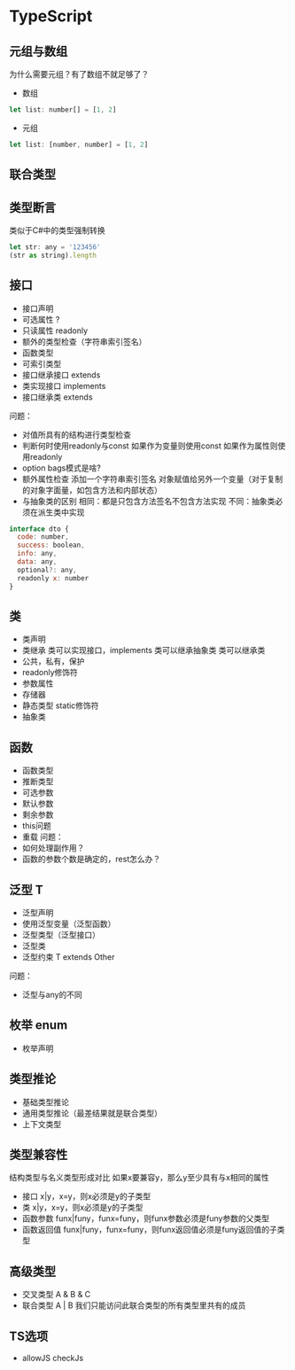 <!--
 * @Author: your name
 * @Date: 2020-10-03 02:25:22
 * @LastEditTime: 2020-10-06 01:29:37
 * @LastEditors: Please set LastEditors
 * @Description: In User Settings Edit
 * @FilePath: /learning-summary/17读书笔记/TS.md
-->
# TypeScript

## 元组与数组
为什么需要元组？有了数组不就足够了？
* 数组
```js
let list: number[] = [1, 2]
```
* 元组
```js
let list: [number, number] = [1, 2]
```

## 联合类型

## 类型断言
类似于C#中的类型强制转换
```js
let str: any = '123456'
(str as string).length
```

## 接口
* 接口声明
* 可选属性 ?
* 只读属性 readonly
* 额外的类型检查（字符串索引签名）
* 函数类型
* 可索引类型
* 接口继承接口 extends
* 类实现接口 implements
* 接口继承类 extends

问题：
* 对值所具有的结构进行类型检查
* 判断何时使用readonly与const
  如果作为变量则使用const
  如果作为属性则使用readonly
* option bags模式是啥?
* 额外属性检查
  添加一个字符串索引签名
  对象赋值给另外一个变量（对于复制的对象字面量，如包含方法和内部状态）
* 与抽象类的区别
  相同：都是只包含方法签名不包含方法实现
  不同：抽象类必须在派生类中实现
```js
interface dto {
  code: number,
  success: boolean,
  info: any,
  data: any,
  optional?: any,
  readonly x: number
}
```

## 类
* 类声明
* 类继承
  类可以实现接口，implements
  类可以继承抽象类
  类可以继承类
* 公共，私有，保护
* readonly修饰符
* 参数属性
* 存储器
* 静态类型 static修饰符
* 抽象类

## 函数
* 函数类型
* 推断类型
* 可选参数
* 默认参数
* 剩余参数
* this问题
* 重载
问题：
* 如何处理副作用？
* 函数的参数个数是确定的，rest怎么办？

## 泛型 T
* 泛型声明
* 使用泛型变量（泛型函数）
* 泛型类型（泛型接口）
* 泛型类
* 泛型约束 T extends Other

问题：
* 泛型与any的不同

## 枚举 enum
* 枚举声明

## 类型推论
* 基础类型推论
* 通用类型推论（最差结果就是联合类型）
* 上下文类型

## 类型兼容性
结构类型与名义类型形成对比
如果x要兼容y，那么y至少具有与x相同的属性
* 接口 x|y，x=y，则x必须是y的子类型
* 类 x|y，x=y，则x必须是y的子类型
* 函数参数 funx|funy，funx=funy，则funx参数必须是funy参数的父类型
* 函数返回值 funx|funy，funx=funy，则funx返回值必须是funy返回值的子类型

## 高级类型
* 交叉类型 A & B & C
* 联合类型 A | B
  我们只能访问此联合类型的所有类型里共有的成员


## TS选项
* allowJS checkJs